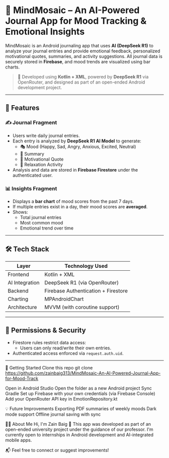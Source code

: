 # 🧠 MindMosaic – An AI-Powered Journal App for Mood Tracking & Emotional Insights

MindMosaic is an Android journaling app that uses **AI (DeepSeek R1)** to analyze your journal entries and provide emotional feedback, personalized motivational quotes, summaries, and activity suggestions. All journal data is securely stored in **Firebase**, and mood trends are visualized using bar charts.

> 📱 Developed using **Kotlin + XML**, powered by **DeepSeek R1** via OpenRouter, and designed as part of an open-ended Android development project.

---

## 🌟 Features

### ✍️ Journal Fragment
- Users write daily journal entries.
- Each entry is analyzed by **DeepSeek R1 AI Model** to generate:
  - 🎭 Mood (Happy, Sad, Angry, Anxious, Excited, Neutral)
  - 📝 Summary
  - 💬 Motivational Quote
  - 🌱 Relaxation Activity
- Analysis and data are stored in **Firebase Firestore** under the authenticated user.

### 📊 Insights Fragment
- Displays a **bar chart** of mood scores from the past 7 days.
- If multiple entries exist in a day, their mood scores are **averaged**.
- Shows:
  - Total journal entries
  - Most common mood
  - Emotional trend over time

---

## 🛠️ Tech Stack

| Layer           | Technology Used                  |
|----------------|----------------------------------|
| Frontend        | Kotlin + XML                     |
| AI Integration  | DeepSeek R1 (via OpenRouter)     |
| Backend         | Firebase Authentication + Firestore |
| Charting        | MPAndroidChart                   |
| Architecture    | MVVM (with coroutine support)    |

---

## 🔐 Permissions & Security

- Firestore rules restrict data access:
  - Users can only read/write their own entries.
- Authenticated access enforced via `request.auth.uid`.

---

🚀 Getting Started
Clone this repo
git clone https://github.com/zainbaig313/MindMosaic-An-AI-Powered-Journal-App-for-Mood-Track


Open in Android Studio
Open the folder as a new Android project
Sync Gradle
Set up Firebase with your own credentials (via Firebase Console)
Add your OpenRouter API key in EmotionRepository.kt

💡 Future Improvements
Exporting PDF summaries of weekly moods
Dark mode support
Offline journal saving with sync

🙋‍♂️ About Me
Hi, I'm Zain Baig 👋
This app was developed as part of an open-ended university project under the guidance of our professor. I'm currently open to internships in Android development and AI-integrated mobile apps.

📬 Feel free to connect or suggest improvements!



